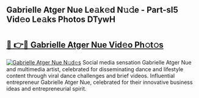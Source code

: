 ## Gabrielle Atger Nue Le𝚊k𝚎d N𝚞𝚍e - Part-sI5 Vid𝚎o Le𝚊ks Photos DTywH

# <h2><a href="http://fb973f.evod.top/?m=Gabrielle+Atger+Nue">🔗 👉🔴 Gabrielle Atger Nue Vid𝚎o Ph𝚘t𝚘s</a></h2>

[![Gabrielle Atger Nue N𝚞d𝚎s](https://i.imgur.com/8V9OHl7.gif)](http://fb973f.evod.top/?m=Gabrielle+Atger+Nue)
Social media sensation Gabrielle Atger Nue and multimedia artist, celebrated for disseminating dance and lifestyle content through viral dance challenges and brief videos. Influential entrepreneur Gabrielle Atger Nue, celebrated for their innovative business ideas and entrepreneurial spirit. 

